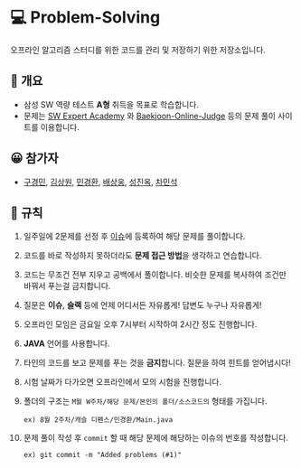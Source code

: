 # :computer: ​Problem-Solving
오프라인 알고리즘 스터디를 위한 코드를 관리 및 저장하기 위한 저장소입니다.



##  :book: 개요

- 삼성 SW 역량 테스트 **A형** 취득을 목표로 학습합니다.
- 문제는 [SW Expert Academy](https://swexpertacademy.com/main/main.do) 와 [Baekjoon-Online-Judge](https://www.acmicpc.net/) 등의 문제 풀이 사이트를 이용합니다.



## :grinning: ​참가자

- [구경민](https://github.com/gkm2019), [김상원](https://github.com/tkddnjs120), [민경환](https://github.com/ber01), [배상웅](https://github.com/BaeSangUng), [성진옥](https://github.com/wlsdhr0831), [차민석](https://github.com/meloncha)



## :pushpin: 규칙

1. 일주일에 2문제를 선정 후 [이슈](https://github.com/SSAFY-Problem-Solving/Problem-Solving/issues)에 등록하여 해당 문제를 풀이합니다.
2. 코드를 바로 작성하지 못하더라도 **문제 접근 방법**을 생각하고 연습합니다.
3. 코드는 무조건 전부 지우고 공백에서 풀이합니다. 비슷한 문제를 복사하여 조건만 바꿔서 푸는걸 금지합니다.

4. 질문은 **이슈**, **슬랙** 등에 언제 어디서든 자유롭게! 답변도 누구나 자유롭게!

5. 오프라인 모임은 금요일 오후 7시부터 시작하여 2시간 정도 진행합니다.

6. **JAVA** 언어를 사용합니다.

7. 타인의 코드를 보고 문제를 푸는 것을 **금지**합니다. 질문을 하여 힌트를 얻어냅시다!

8. 시험 날짜가 다가오면 오프라인에서 모의 시험을 진행합니다.

9. 폴더의 구조는 `M월 W주차/해당 문제/본인의 폴더/소스코드의` 형태를 가집니다.

   ``ex) 8월 2주차/캐슬 디펜스/민경환/Main.java``

10. 문제 풀이 작성 후 `commit` 할 때 해당 문제에 해당하는 이슈의 번호를 작성합니다.

    ``ex) git commit -m "Added problems (#1)"``